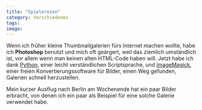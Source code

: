```yaml
---
title: "Spielereien"
category: Verschiedenes
tags: 
image: 
---
```


Wenn ich früher kleine Thumbnailgalerien fürs Internet machen wollte, habe ich **Photoshop** benutzt und mich oft geärgert, weil das ziemlich umständlich ist, vor allem wenn man keinen alten HTML-Code haben will. Jetzt habe ich dank [Python](http://www.python.org), einer leicht verständlichen Scriptsprache, und [ImageMagick](http://www.imagemagick.org/script/index.php), einer freien Konvertierungssoftware für Bilder, einen Weg gefunden, Galerien schnell herzustellen.  

  

Mein kurzer Ausflug nach Berlin am Wochenende hat ein paar Bilder erbracht, von denen ich ein paar als Beispiel für eine solche Galerie verwendet habe.